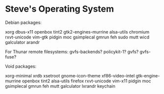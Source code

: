 # Steve's Operating System

Debian packages:

xorg dbus-x11 openbox tint2 gtk2-engines-murrine alsa-utils chromium rxvt-unicode vim-gtk pidgin moc gsimplecal gmrun feh sudo mutt wicd galculator arandr

For Thunar remote filesystems: gvfs-backends? policykit-1? gvfs? gvfs-fuse?

Void packages:

xorg-minimal xrdb xsetroot gnome-icon-theme xf86-video-intel gtk-engine-murrine openbox tint2 alsa-utils firefox rxvt-unicode vim-x11 pidgin moc gsimplecal gmrun feh mutt galculator lxrandr keychain
